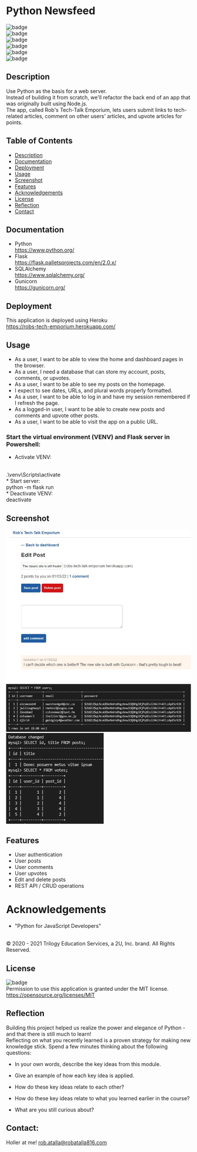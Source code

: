 # Python Newsfeed

  ![badge](https://img.shields.io/github/languages/top/ratalla816/python-newsfeed)
  <br> 
  ![badge](https://img.shields.io/github/languages/count/ratalla816/python-newsfeed)
  <br>
  ![badge](https://img.shields.io/github/issues/ratalla816/python-newsfeed)
  <br>
  ![badge](https://img.shields.io/github/issues-closed/ratalla816/python-newsfeed)
  <br>
  ![badge](https://img.shields.io/github/last-commit/ratalla816/python-newsfeed)
  <br>
  ![badge](https://img.shields.io/badge/license-MIT-important)
  
  ## Description
  
   Use Python as the basis for a web server. 
   <br>
   Instead of building it from scratch, we'll refactor the back end of an app that was originally built using Node.js. 
   <br>
   The app, called Rob's Tech-Talk Emporium, lets users submit links to tech-related articles, comment on other users' articles, and upvote articles for points.
 
  ## Table of Contents
  - [Description](#description)
  - [Documentation](#documentation)
  - [Deployment](#deployment)
  - [Usage](#usage)
  - [Screenshot](#screenshot)
  - [Features](#features)
  - [Acknowledgements](#acknowledgements)
  - [License](#license)
  - [Reflection](#reflection)
  - [Contact](#contact)

  ## Documentation
  
  * Python
    <br> <https://www.python.org/>
  * Flask
    <br> <https://flask.palletsprojects.com/en/2.0.x/>
  * SQLAlchemy
  <br> <https://www.sqlalchemy.org/>
  * Gunicorn
  <br> <https://gunicorn.org/>

  ## Deployment

  This application is deployed using Heroku
  <br> <https://robs-tech-emporium.herokuapp.com/>
 
  ## Usage

  * As a user, I want to be able to view the home and dashboard pages in the browser.
  * As a user, I need a database that can store my account, posts, comments, or upvotes.
  * As a user, I want to be able to see my posts on the homepage.
  * I expect to see dates, URLs, and plural words properly formatted.
  * As a user, I want to be able to log in and have my session remembered if I refresh the page.
  * As a logged-in user, I want to be able to create new posts and comments and upvote other posts.
  * As a user, I want to be able to visit the app on a public URL.

  ### Start the virtual environment (VENV) and Flask server in Powershell: 
  
  * Activate VENV:
  <br>
   .\venv\Scripts\activate
  <br>
  * Start server:
  <br>
  python -m flask run
  <br> 
  * Deactivate VENV:
  <br>
  deactivate


  ## Screenshot
  ![Screenshot](./assets/images/rtte1.jpg)
  <br>
  ![Screenshot](./assets/images/saltedhash.jpg)
  <br>
  ![Screenshot](./assets/images/votes.jpg)

  ## Features
  * User authentication
  * User posts
  * User comments
  * User upvotes
  * Edit and delete posts
  * REST API / CRUD operations
  
  # Acknowledgements
  
  * "Python for JavaScript Developers"
  <br> 
  © 2020 - 2021 Trilogy Education Services, a 2U, Inc. brand. All Rights Reserved.
    
  ## License
  ![badge](https://img.shields.io/badge/license-MIT-important)
  <br>
  Permission to use this application is granted under the MIT license. <https://opensource.org/licenses/MIT>


  ## Reflection
  
  Building this project helped us realize the power and elegance of Python - and that there is still much to learn!
  <br>
  Reflecting on what you recently learned is a proven strategy for making new knowledge stick.
  Spend a few minutes thinking about the following questions:

  * In your own words, describe the key ideas from this module.

  * Give an example of how each key idea is applied.

  * How do these key ideas relate to each other?

  * How do these key ideas relate to what you learned earlier in the course?

  * What are you still curious about?

  ## Contact:
  Holler at me! <a href="mailto:rob.atalla@robatalla816.com">rob.atalla@robatalla816.com</a>
